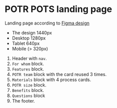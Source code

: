 # POTR POTS landing page
Landing page according to [Figma design](https://www.figma.com/file/50zgLU65Mcd3MisFHMfLfx/POTR-POTS_FE-students?node-id=1760%3A281)
- The design 1440px
- Desktop 1280px
- Tablet 640px
- Mobile (> 320px)

1. Header with `nav`.
1. `For whom` block.
1. `Features` block.
1. `POTR team` block with the card reused 3 times.
1. `Materials` block with 4 process cards.
1. `POTR size` block.
1. `Benefits` block.
1. `Questions` block
1. The footer.
